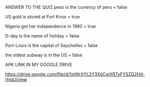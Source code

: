 ANSWER TO THE QUIZ
peso is the currency of peru = false

US gold is stored at Fort Knox  = true

Nigeria got her independence in 1960 = true

D-day is the name of holiday = false

Port-Louis is the capital of Seychelles = false

the oldest subway is in the US = false

APK LINK IN MY GOOGLE DRIVE

https://drive.google.com/file/d/1stWrXYL2Y3XdCwXR7xFYSZQ2Hd-rhlaU/view

